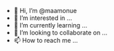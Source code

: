 - 👋 Hi, I’m @maamonue
- 👀 I’m interested in ...
- 🌱 I’m currently learning ...
- 💞️ I’m looking to collaborate on ...
- 📫 How to reach me ...

<!---
maamonue/maamonue is a ✨ special ✨ repository because its `README.md` (this file) appears on your GitHub profile.
You can click the Preview link to take a look at your changes.
--->
